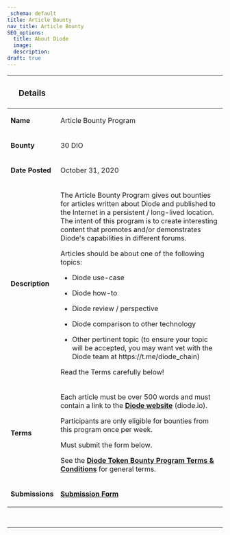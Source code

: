 ```yaml
---
_schema: default
title: Article Bounty
nav_title: Article Bounty
SEO_options:
  title: About Diode
  image:
  description:
draft: true
---
```

<table><thead><tr><th><h3><strong>Details</strong></h3></th><th><p></p></th></tr></thead><tbody><tr><td><p><strong>Name</strong></p></td><td><p>Article Bounty Program</p></td></tr><tr><td><p><strong>Bounty</strong></p></td><td><p>30 DIO</p></td></tr><tr><td><p><strong>Date Posted</strong></p></td><td><p>October 31, 2020</p></td></tr><tr><td><p><strong>Description</strong></p></td><td><p>The Article Bounty Program gives out bounties for articles written about Diode and published to the Internet in a persistent / long-lived location. The intent of this program is to create interesting content that promotes and/or demonstrates Diode's capabilities in different forums.</p><p>Articles should be about one of the following topics:</p><ul><li><p>Diode use-case</p></li><li><p>Diode how-to</p></li><li><p>Diode review / perspective</p></li><li><p>Diode comparison to other technology</p></li><li><p>Other pertinent topic (to ensure your topic will be accepted, you may want vet with the Diode team at https://t.me/diode_chain)</p></li></ul><p>Read the Terms carefully below!</p></td></tr><tr><td><p><strong>Terms</strong></p></td><td><p>Each article must be over 500 words and must contain a link to the <a href="https://diode.io/" target="_blank" rel="noopener"><strong>Diode website</strong></a> (diode.io).</p><p>Participants are only eligible for bounties from this program once per week.</p><p>Must submit the form below.</p><p>See the <a href="https://support.diode.io/article/4cad53ipui"><strong>Diode Token Bounty Program Terms &amp; Conditions</strong></a> for general terms.</p></td></tr><tr><td><p><strong>Submissions</strong></p></td><td><p><a href="https://forms.gle/rXsDC7CeQHd9vEBJ9" target="_blank" rel="noopener"><strong>Submission Form</strong></a></p></td></tr></tbody></table>

&nbsp;

---

&nbsp;